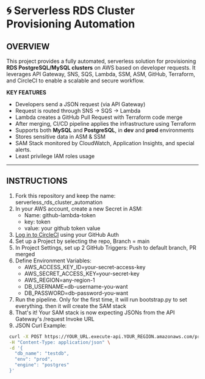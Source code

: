 # 🌀 Serverless RDS Cluster Provisioning Automation

##  OVERVIEW

This project provides a fully automated, serverless solution for provisioning **RDS PostgreSQL/MySQL clusters** on AWS based on developer requests. It leverages API Gateway, SNS, SQS, Lambda, SSM, ASM, GitHub, Terraform, and CircleCI to enable a scalable and secure workflow.

**KEY FEATURES**
- Developers send a JSON request (via API Gateway)
- Request is routed through SNS → SQS → Lambda
- Lambda creates a GitHub Pull Request with Terraform code merge
- After merging, CI/CD pipeline applies the infrastructure using Terraform
- Supports both **MySQL** and **PostgreSQL**, in **dev** and **prod** environments
- Stores sensitive data in ASM & SSM
- SAM Stack monitored by CloudWatch, Application Insights, and special alerts.
- Least privilege IAM roles usage
---

##  INSTRUCTIONS

1. Fork this repository and keep the name: serverless_rds_cluster_automation
2. In your AWS account, create a new Secret in ASM:
   - Name: github-lambda-token
   - key: token
   - value: your github token value
3. [Log in to CircleCI](https://circleci.com/vcs-authorize) using your GitHub Auth
4. Set up a Project by selecting the repo, Branch = main
5. In Project Settings, set up 2 GitHub Triggers: Push to default branch, PR merged
6. Define Environment Variables:
   - AWS_ACCESS_KEY_ID=your-secret-access-key
   - AWS_SECRET_ACCESS_KEY=your-secret-key
   - AWS_REGION=any-region-1
   - DB_USERNAME=db-username-you-want
   - DB_PASSWORD=db-password-you-want
7. Run the pipeline. Only for the first time, it will run bootstrap.py to set everything. then it will create the SAM stack
8. That's it! Your SAM stack is now expecting JSONs from the API Gateway's /request Invoke URL
9. JSON Curl Example:
 ```bash
  curl -X POST https://YOUR_URL.execute-api.YOUR_REGION.amazonaws.com/provision/request \
  -H "Content-Type: application/json" \
  -d '{
    "db_name": "testdb",
    "env": "prod",
    "engine": "postgres"
  }'
```
